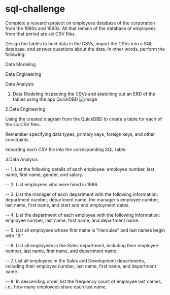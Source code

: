 # sql-challenge


Complete a research project on employees database of the corporation from the 1980s and 1990s. All that remain of the database of employees from that period are six CSV files.

Design the tables to hold data in the CSVs, import the CSVs into a SQL database, and answer questions about the data. In other words, perform the following:

Data Modeling

Data Engineering

Data Analysis





1. Data Modeling
Inspecting the CSVs and sketching out an ERD of the tables using the app QuickDBD
![image](https://user-images.githubusercontent.com/68763904/109402414-8c92d900-790a-11eb-8c46-9f6c4d1a906a.png)






2.Data Engineering


Using the created diagram from the QuickDBD to create a table  for each of the six CSV files. 

Remember specifying data types, primary keys, foreign keys, and other constraints.

Importing each CSV file into the corresponding SQL table.







3.Data Analysis

-- 1. List the following details of each employee: employee number, last name, first name, gender, and salary.


-- 2. List employees who were hired in 1986.


-- 3. List the manager of each department with the following information: department number, department name, the manager's employee number, last name, first name, and start and end employment dates.


-- 4. List the department of each employee with the following information: employee number, last name, first name, and department name.

-- 5. List all employees whose first name is "Hercules" and last names begin with "B."

-- 6. List all employees in the Sales department, including their employee number, last name, first name, and department name.

-- 7. List all employees in the Sales and Development departments, including their employee number, last name, first name, and department name.

-- 8. In descending order, list the frequency count of employee last names, i.e., how many employees share each last name.
